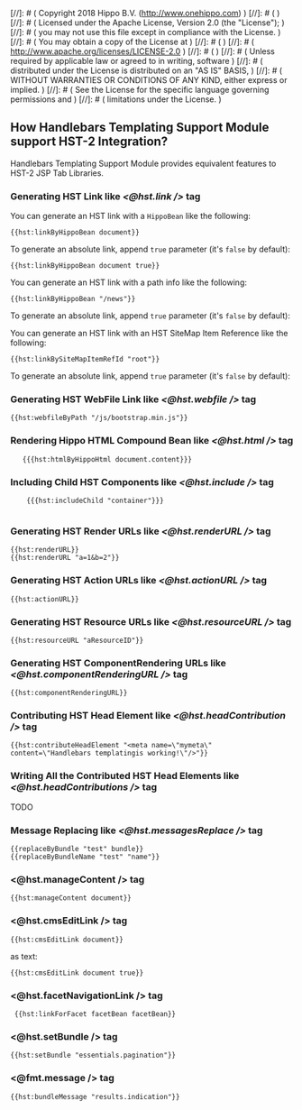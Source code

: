 
[//]: # (  Copyright 2018 Hippo B.V. (http://www.onehippo.com)  )
[//]: # (  )
[//]: # (  Licensed under the Apache License, Version 2.0 (the "License");  )
[//]: # (  you may not use this file except in compliance with the License.  )
[//]: # (  You may obtain a copy of the License at  )
[//]: # (  )
[//]: # (       http://www.apache.org/licenses/LICENSE-2.0  )
[//]: # (  )
[//]: # (  Unless required by applicable law or agreed to in writing, software  )
[//]: # (  distributed under the License is distributed on an "AS IS" BASIS,  )
[//]: # (  WITHOUT WARRANTIES OR CONDITIONS OF ANY KIND, either express or implied.  )
[//]: # (  See the License for the specific language governing permissions and  )
[//]: # (  limitations under the License.  )

## How Handlebars Templating Support Module support HST-2 Integration?

Handlebars Templating Support Module provides equivalent features to HST-2 JSP Tab Libraries.

### Generating HST Link like *<@hst.link />* tag

You can generate an HST link with a ```HippoBean``` like the following:

```
{{hst:linkByHippoBean document}}
```

To generate an absolute link, append ```true``` parameter (it's ```false``` by default):

```
{{hst:linkByHippoBean document true}}
```

You can generate an HST link with a path info like the following:

```
{{hst:linkByHippoBean "/news"}}
```

To generate an absolute link, append ```true``` parameter (it's ```false``` by default):

You can generate an HST link with an HST SiteMap Item Reference like the following:

```
{{hst:linkBySiteMapItemRefId "root"}}
```

To generate an absolute link, append ```true``` parameter (it's ```false``` by default):


### Generating HST WebFile Link like *<@hst.webfile />* tag
```
{{hst:webfileByPath "/js/bootstrap.min.js"}}
```


### Rendering Hippo HTML Compound Bean like *<@hst.html />* tag

```
   {{{hst:htmlByHippoHtml document.content}}}
```

### Including Child HST Components like *<@hst.include />* tag

```    
    {{{hst:includeChild "container"}}}
 
```

### Generating HST Render URLs like *<@hst.renderURL />* tag
```
{{hst:renderURL}}
{{hst:renderURL "a=1&b=2"}}
```
### Generating HST Action URLs like *<@hst.actionURL />* tag

```
{{hst:actionURL}}
```

### Generating HST Resource URLs like *<@hst.resourceURL />* tag

```
{{hst:resourceURL "aResourceID"}}
```

### Generating HST ComponentRendering URLs like *<@hst.componentRenderingURL />* tag
```
{{hst:componentRenderingURL}}
```
### Contributing HST Head Element like *<@hst.headContribution />* tag
```
{{hst:contributeHeadElement "<meta name=\"mymeta\" content=\"Handlebars templatingis working!\"/>"}}
```
### Writing All the Contributed HST Head Elements like *<@hst.headContributions />* tag

TODO

### Message Replacing like *<@hst.messagesReplace />* tag
```
{{replaceByBundle "test" bundle}}
{{replaceByBundleName "test" "name"}}
```
###  <@hst.manageContent /> tag
```
{{hst:manageContent document}}
```
###  <@hst.cmsEditLink /> tag
```
{{hst:cmsEditLink document}}
```
as text:
```
{{hst:cmsEditLink document true}} 
```
###  <@hst.facetNavigationLink /> tag
```
 {{hst:linkForFacet facetBean facetBean}}
```
###  <@hst.setBundle /> tag
```
{{hst:setBundle "essentials.pagination"}} 
```

###  <@fmt.message /> tag
```
{{hst:bundleMessage "results.indication"}}
```